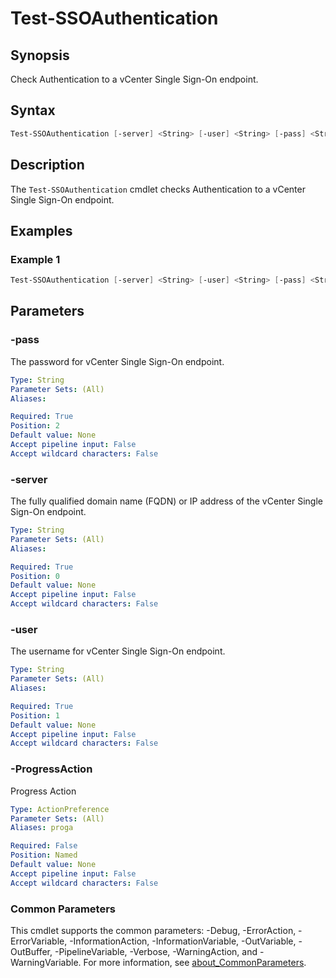 # Test-SSOAuthentication

## Synopsis

Check Authentication to a vCenter Single Sign-On endpoint.

## Syntax

```powershell
Test-SSOAuthentication [-server] <String> [-user] <String> [-pass] <String> [-ProgressAction <ActionPreference>] [<CommonParameters>]
```

## Description

The `Test-SSOAuthentication` cmdlet checks Authentication to a vCenter Single Sign-On endpoint.

## Examples

### Example 1

```powershell
Test-SSOAuthentication [-server] <String> [-user] <String> [-pass] <String>
```

## Parameters

### -pass

The password for vCenter Single Sign-On endpoint.

```yaml
Type: String
Parameter Sets: (All)
Aliases:

Required: True
Position: 2
Default value: None
Accept pipeline input: False
Accept wildcard characters: False
```

### -server

The fully qualified domain name (FQDN) or IP address of the vCenter Single Sign-On endpoint.

```yaml
Type: String
Parameter Sets: (All)
Aliases:

Required: True
Position: 0
Default value: None
Accept pipeline input: False
Accept wildcard characters: False
```

### -user

The username for vCenter Single Sign-On endpoint.

```yaml
Type: String
Parameter Sets: (All)
Aliases:

Required: True
Position: 1
Default value: None
Accept pipeline input: False
Accept wildcard characters: False
```

### -ProgressAction

Progress Action

```yaml
Type: ActionPreference
Parameter Sets: (All)
Aliases: proga

Required: False
Position: Named
Default value: None
Accept pipeline input: False
Accept wildcard characters: False
```

### Common Parameters

This cmdlet supports the common parameters: -Debug, -ErrorAction, -ErrorVariable, -InformationAction, -InformationVariable, -OutVariable, -OutBuffer, -PipelineVariable, -Verbose, -WarningAction, and -WarningVariable. For more information, see [about_CommonParameters](http://go.microsoft.com/fwlink/?LinkID=113216).

